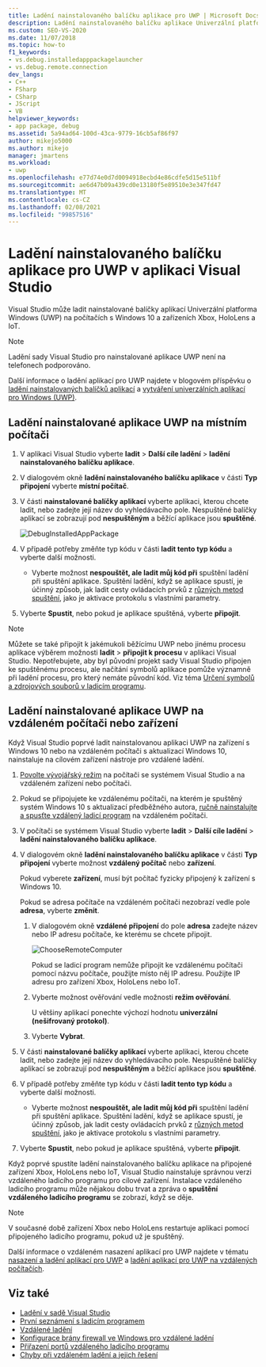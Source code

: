 ```yaml
---
title: Ladění nainstalovaného balíčku aplikace pro UWP | Microsoft Docs
description: Ladění nainstalovaného balíčku aplikace Univerzální platforma Windows (UWP) v aplikaci Visual Studio na počítačích s Windows 10, zařízení Xbox a Internet věcí (IoT).
ms.custom: SEO-VS-2020
ms.date: 11/07/2018
ms.topic: how-to
f1_keywords:
- vs.debug.installedapppackagelauncher
- vs.debug.remote.connection
dev_langs:
- C++
- FSharp
- CSharp
- JScript
- VB
helpviewer_keywords:
- app package, debug
ms.assetid: 5a94ad64-100d-43ca-9779-16cb5af86f97
author: mikejo5000
ms.author: mikejo
manager: jmartens
ms.workload:
- uwp
ms.openlocfilehash: e77d74e0d7d0094918ecbd4e86cdfe5d15e511bf
ms.sourcegitcommit: ae6d47b09a439cd0e13180f5e89510e3e347fd47
ms.translationtype: MT
ms.contentlocale: cs-CZ
ms.lasthandoff: 02/08/2021
ms.locfileid: "99857516"
---
```

# <a name="debug-an-installed-uwp-app-package-in-visual-studio"></a>Ladění nainstalovaného balíčku aplikace pro UWP v aplikaci Visual Studio

Visual Studio může ladit nainstalované balíčky aplikací Univerzální platforma Windows (UWP) na počítačích s Windows 10 a zařízeních Xbox, HoloLens a IoT.

>[!NOTE]
>Ladění sady Visual Studio pro nainstalované aplikace UWP není na telefonech podporováno.

Další informace o ladění aplikací pro UWP najdete v blogovém příspěvku o [ladění nainstalovaných balíčků aplikací](https://devblogs.microsoft.com/devops/updates-for-debugging-installed-app-packages-in-visual-studio-2015-update-2/) a [vytváření univerzálních aplikací pro Windows (UWP)](https://devblogs.microsoft.com/visualstudio/universal-windows-apps-targeting-windows-10-anniversary-sdk/).

## <a name="debug-an-installed-uwp-app-on-a-local-machine"></a>Ladění nainstalované aplikace UWP na místním počítači

1. V aplikaci Visual Studio vyberte **ladit**  >  **Další cíle ladění**  >  **ladění nainstalovaného balíčku aplikace**.

1. V dialogovém okně **ladění nainstalovaného balíčku aplikace** v části **Typ připojení** vyberte **místní počítač**.

1. V části **nainstalované balíčky aplikací** vyberte aplikaci, kterou chcete ladit, nebo zadejte její název do vyhledávacího pole. Nespuštěné balíčky aplikací se zobrazují pod **nespuštěným** a běžící aplikace jsou **spuštěné**.

   ![DebugInstalledAppPackage](../debugger/media/debug-installed-app-pkg.png "DebugInstalledAppPackage")

1. V případě potřeby změňte typ kódu v části **ladit tento typ kódu** a vyberte další možnosti.
   - Vyberte možnost **nespouštět, ale ladit můj kód při** spuštění ladění při spuštění aplikace. Spuštění ladění, když se aplikace spustí, je účinný způsob, jak ladit cesty ovládacích prvků z [různých metod spuštění](/windows/uwp/xbox-apps/automate-launching-uwp-apps), jako je aktivace protokolu s vlastními parametry.

1. Vyberte **Spustit**, nebo pokud je aplikace spuštěná, vyberte **připojit**.

> [!NOTE]
> Můžete se také připojit k jakémukoli běžícímu UWP nebo jinému procesu aplikace výběrem možnosti **ladit**  >  **připojit k procesu** v aplikaci Visual Studio. Nepotřebujete, aby byl původní projekt sady Visual Studio připojen ke spuštěnému procesu, ale načítání symbolů aplikace pomůže významně při ladění procesu, pro který nemáte původní kód. Viz téma [Určení symbolů a zdrojových souborů v ladicím programu](specify-symbol-dot-pdb-and-source-files-in-the-visual-studio-debugger.md).

## <a name="debug-an-installed-uwp-app-on-a-remote-computer-or-device"></a><a name="remote"></a> Ladění nainstalované aplikace UWP na vzdáleném počítači nebo zařízení

Když Visual Studio poprvé ladit nainstalovanou aplikaci UWP na zařízení s Windows 10 nebo na vzdáleném počítači s aktualizací Windows 10, nainstaluje na cílovém zařízení nástroje pro vzdálené ladění.

1. [Povolte vývojářský režim](/windows/uwp/get-started/enable-your-device-for-development) na počítači se systémem Visual Studio a na vzdáleném zařízení nebo počítači.

1. Pokud se připojujete ke vzdálenému počítači, na kterém je spuštěný systém Windows 10 s aktualizací předběžného autora, [ručně nainstalujte a spusťte vzdálený ladicí program](../debugger/remote-debugging.md) na vzdáleném počítači.

1. V počítači se systémem Visual Studio vyberte **ladit**  >  **Další cíle ladění**  >  **ladění nainstalovaného balíčku aplikace**.

1. V dialogovém okně **ladění nainstalovaného balíčku aplikace** v části **Typ připojení** vyberte možnost **vzdálený počítač** nebo **zařízení**.

   Pokud vyberete **zařízení**, musí být počítač fyzicky připojený k zařízení s Windows 10.

   Pokud se adresa počítače na vzdáleném počítači nezobrazí vedle pole **adresa**, vyberte **změnit**.

   1. V dialogovém okně **vzdálené připojení** do pole **adresa** zadejte název nebo IP adresu počítače, ke kterému se chcete připojit.

      ![ChooseRemoteComputer](../debugger/media/debug-remote-app-pkg.png "ChooseRemoteComputer")

      Pokud se ladicí program nemůže připojit ke vzdálenému počítači pomocí názvu počítače, použijte místo něj IP adresu. Použijte IP adresu pro zařízení Xbox, HoloLens nebo IoT.
   1. Vyberte možnost ověřování vedle možnosti **režim ověřování**.

      U většiny aplikací ponechte výchozí hodnotu **univerzální (nešifrovaný protokol)**.
   1. Vyberte **Vybrat**.

1. V části **nainstalované balíčky aplikací** vyberte aplikaci, kterou chcete ladit, nebo zadejte její název do vyhledávacího pole. Nespuštěné balíčky aplikací se zobrazují pod **nespuštěným** a běžící aplikace jsou **spuštěné**.

1. V případě potřeby změňte typ kódu v části **ladit tento typ kódu** a vyberte další možnosti.
   - Vyberte možnost **nespouštět, ale ladit můj kód při** spuštění ladění při spuštění aplikace. Spuštění ladění, když se aplikace spustí, je účinný způsob, jak ladit cesty ovládacích prvků z [různých metod spuštění](/windows/uwp/xbox-apps/automate-launching-uwp-apps), jako je aktivace protokolu s vlastními parametry.

1. Vyberte **Spustit**, nebo pokud je aplikace spuštěná, vyberte **připojit**.

Když poprvé spustíte ladění nainstalovaného balíčku aplikace na připojené zařízení Xbox, HoloLens nebo IoT, Visual Studio nainstaluje správnou verzi vzdáleného ladicího programu pro cílové zařízení. Instalace vzdáleného ladicího programu může nějakou dobu trvat a zpráva o **spuštění vzdáleného ladicího programu** se zobrazí, když se děje.

>[!NOTE]
>V současné době zařízení Xbox nebo HoloLens restartuje aplikaci pomocí připojeného ladicího programu, pokud už je spuštěný.

Další informace o vzdáleném nasazení aplikací pro UWP najdete v tématu [nasazení a ladění aplikací pro UWP](/windows/uwp/debug-test-perf/deploying-and-debugging-uwp-apps#advanced-remote-deployment-options) a [ladění aplikací pro UWP na vzdálených počítačích](run-windows-store-apps-on-a-remote-machine.md).

## <a name="see-also"></a>Viz také

- [Ladění v sadě Visual Studio](../debugger/index.yml)
- [První seznámení s ladicím programem](../debugger/debugger-feature-tour.md)
- [Vzdálené ladění](../debugger/remote-debugging.md)
- [Konfigurace brány firewall ve Windows pro vzdálené ladění](../debugger/configure-the-windows-firewall-for-remote-debugging.md)
- [Přiřazení portů vzdáleného ladicího programu](../debugger/remote-debugger-port-assignments.md)
- [Chyby při vzdáleném ladění a jejich řešení](../debugger/remote-debugging-errors-and-troubleshooting.md)